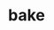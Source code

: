 ---
category: 4-letters
denotation: null
name: bake
reference_link: https://www.etymonline.com/word/bake
root_language: null
root_name: null
title: bake
type: free
word_sums:
- respelling: bake
  sum: 'Bake + '
---